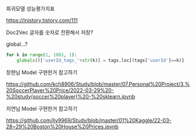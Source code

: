회귀모델 성능평가지표

https://inistory.tistory.com/111





Doc2Vec 글자를 숫자로 전환해서 저장?



global...?

```python
for k in range(1, 1001, 1):
    globals()['userId_tags_'+str(k)] = tags.loc[(tags['userId']==k)]
```



창현님 Model 구현한거 참고하기

https://github.com/kch8906/Study/blob/master/07.Personal%20Project/3.%20SoccerPlayer%20Price/2022-03-29%20-%20study(soccer%20player)%20-%20sklearn.ipynb

지연님 Model 구현한거 참고하기

https://github.com/ljy9969/Study/blob/master/01%20Kaggle/22-03-28~29%20Boston%20House%20Prices.ipynb

